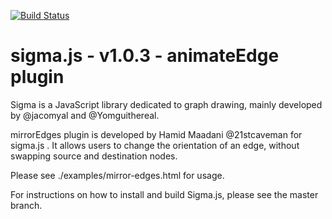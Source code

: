 [![Build Status](https://travis-ci.org/jacomyal/sigma.js.png)](https://travis-ci.org/jacomyal/sigma.js)

sigma.js - v1.0.3 - animateEdge plugin
========================
Sigma is a JavaScript library dedicated to graph drawing, mainly developed by @jacomyal and @Yomguithereal.

mirrorEdges plugin is developed by Hamid Maadani @21stcaveman for sigma.js . It allows users to change the orientation of an edge, without swapping source and destination nodes.

Please see ./examples/mirror-edges.html for usage.

For instructions on how to install and build Sigma.js, please see the master branch.
